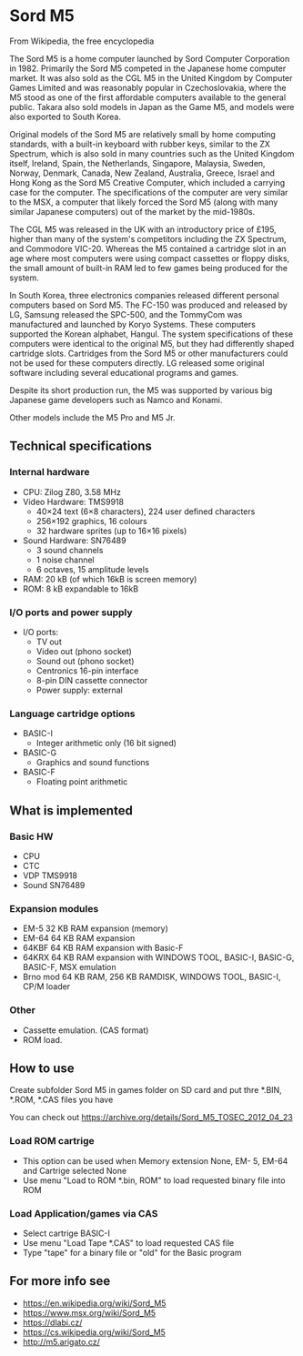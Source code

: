 # Sord M5
From Wikipedia, the free encyclopedia

The Sord M5 is a home computer launched by Sord Computer Corporation in 1982. Primarily the Sord M5 competed in the Japanese home computer market. It was also sold as the CGL M5 in the United Kingdom by Computer Games Limited and was reasonably popular in Czechoslovakia, where the M5 stood as one of the first affordable computers available to the general public. Takara also sold models in Japan as the Game M5, and models were also exported to South Korea.

Original models of the Sord M5 are relatively small by home computing standards, with a built-in keyboard with rubber keys, similar to the ZX Spectrum, which is also sold in many countries such as the United Kingdom itself, Ireland, Spain, the Netherlands, Singapore, Malaysia, Sweden, Norway, Denmark, Canada, New Zealand, Australia, Greece, Israel and Hong Kong as the Sord M5 Creative Computer, which included a carrying case for the computer. The specifications of the computer are very similar to the MSX, a computer that likely forced the Sord M5 (along with many similar Japanese computers) out of the market by the mid-1980s.

The CGL M5 was released in the UK with an introductory price of £195, higher than many of the system's competitors including the ZX Spectrum, and Commodore VIC-20. Whereas the M5 contained a cartridge slot in an age where most computers were using compact cassettes or floppy disks, the small amount of built-in RAM led to few games being produced for the system.

In South Korea, three electronics companies released different personal computers based on Sord M5. The FC-150 was produced and released by LG, Samsung released the SPC-500, and the TommyCom was manufactured and launched by Koryo Systems. These computers supported the Korean alphabet, Hangul. The system specifications of these computers were identical to the original M5, but they had differently shaped cartridge slots. Cartridges from the Sord M5 or other manufacturers could not be used for these computers directly. LG released some original software including several educational programs and games.

Despite its short production run, the M5 was supported by various big Japanese game developers such as Namco and Konami.

Other models include the M5 Pro and M5 Jr. 

## Technical specifications
### Internal hardware
* CPU: Zilog Z80, 3.58 MHz
* Video Hardware: TMS9918
  * 40×24 text (6×8 characters), 224 user defined characters
  * 256×192 graphics, 16 colours
  * 32 hardware sprites (up to 16×16 pixels)
* Sound Hardware: SN76489
  * 3 sound channels
  * 1 noise channel
  * 6 octaves, 15 amplitude levels
* RAM: 20 kB (of which 16kB is screen memory)
* ROM: 8 kB expandable to 16kB

### I/O ports and power supply
* I/O ports:
  * TV out
  * Video out (phono socket)
  * Sound out (phono socket)
  * Centronics 16-pin interface
  * 8-pin DIN cassette connector
  * Power supply: external

### Language cartridge options
* BASIC-I
  - Integer arithmetic only (16 bit signed)
* BASIC-G
  - Graphics and sound functions
* BASIC-F
  - Floating point arithmetic

## What is implemented
### Basic HW
* CPU
* CTC
* VDP TMS9918
* Sound SN76489

### Expansion modules
* EM-5 32 KB RAM expansion (memory)
* EM-64 64 KB RAM expansion
* 64KBF 64 KB RAM expansion with Basic-F
* 64KRX 64 KB RAM expansion with WINDOWS TOOL, BASIC-I, BASIC-G, BASIC-F, MSX emulation
* Brno mod 64 KB RAM, 256 KB RAMDISK, WINDOWS TOOL, BASIC-I, CP/M loader

### Other
* Cassette emulation. (CAS format)
* ROM load.

## How to use
Create subfolder Sord M5 in games folder on SD card and put thre *.BIN, *.ROM, *.CAS files you have

You can check out https://archive.org/details/Sord_M5_TOSEC_2012_04_23

### Load ROM cartrige 
* This option can be used when Memory extension None, EM- 5, EM-64 and Cartrige selected None
* Use menu "Load to ROM *.bin, ROM" to load requested binary file into ROM

### Load Application/games via CAS
* Select cartrige BASIC-I
* Use menu "Load Tape *.CAS" to load requested CAS file
* Type "tape" for a binary file or "old" for the Basic program

## For more info see
* https://en.wikipedia.org/wiki/Sord_M5
* https://www.msx.org/wiki/Sord_M5
* https://dlabi.cz/
* https://cs.wikipedia.org/wiki/Sord_M5
* http://m5.arigato.cz/
